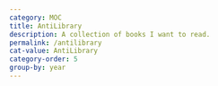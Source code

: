 ```yaml
---
category: MOC
title: AntiLibrary
description: A collection of books I want to read.
permalink: /antilibrary
cat-value: AntiLibrary
category-order: 5
group-by: year
---
```

